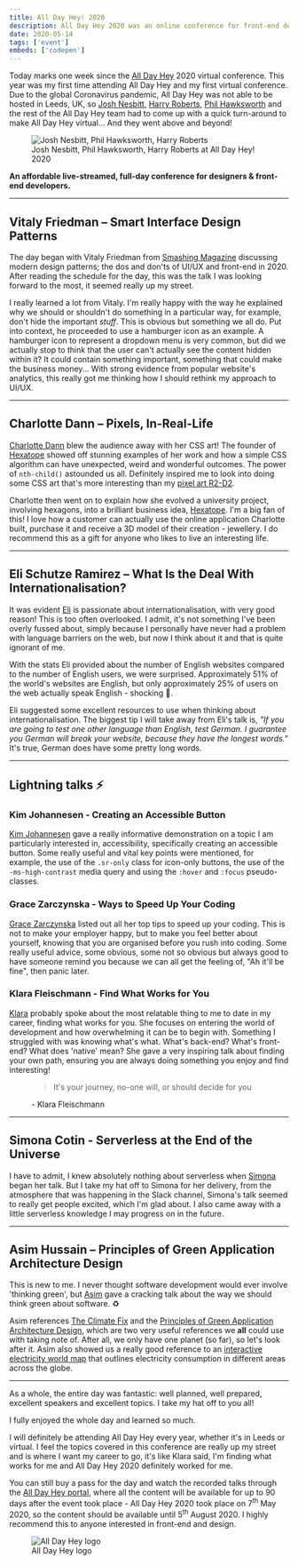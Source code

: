 ```yaml
---
title: All Day Hey! 2020
description: All Day Hey 2020 was an online conference for front-end developers and designers and I thought it was fantastic and educational!
date: 2020-05-14
tags: ['event']
embeds: ['codepen']
---
```


Today marks one week since the [All Day Hey](https://alldayhey.com) <time datetime="2020">2020</time> virtual conference. This year was my first time attending All Day Hey and my first virtual conference. Due to the global Coronavirus pandemic, All Day Hey was not able to be hosted in Leeds, UK, so [Josh Nesbitt](https://twitter.com/joshnesbitt), [Harry Roberts](https://twitter.com/csswizardry), [Phil Hawksworth](https://twitter.com/philhawksworth) and the rest of the All Day Hey team had to come up with a quick turn-around to make All Day Hey virtual... And they went above and beyond!

<figure>
  <img src="/blog/all-day-hey-2020/alldayhey.png" alt="Josh Nesbitt, Phil Hawksworth, Harry Roberts" />
  <figcaption>Josh Nesbitt, Phil Hawksworth, Harry Roberts at All Day Hey! 2020</figcaption>
</figure>

**An affordable live-streamed, full-day conference for designers &amp; front-end developers.**

---

## Vitaly Friedman – Smart Interface Design Patterns

The day began with Vitaly Friedman from [Smashing Magazine](https://www.smashingmagazine.com) discussing modern design patterns; the dos and don'ts of UI/UX and front-end in 2020. After reading the schedule for the day, this was the talk I was looking forward to the most, it seemed really up my street.

I really learned a lot from Vitaly. I'm really happy with the way he explained why we should or shouldn't do something in a particular way, for example, don't hide the important _stuff_. This is obvious but something we all do. Put into context, he proceeded to use a hamburger icon as an example. A hamburger icon to represent a dropdown menu is very common, but did we actually stop to think that the user can't actually see the content hidden within it? It could contain something important, something that could make the business money... With strong evidence from popular website's analytics, this really got me thinking how I should rethink my approach to UI/UX.

---

## Charlotte Dann – Pixels, In-Real-Life

[Charlotte Dann](https://charlottedann.com) blew the audience away with her CSS art! The founder of [Hexatope](https://hexatope.io) showed off stunning examples of her work and how a simple CSS algorithm can have unexpected, weird and wonderful outcomes. The power of `nth-child()` astounded us all. Definitely inspired me to look into doing some CSS art that's more interesting than my [pixel art R2-D2](https://codepen.io/JackDomleo/pen/ZEEqdxy).

<codepen user="pouretrebelle" slug-hash="bPWvNp" pen-title="nth-child Art"></codepen>

Charlotte then went on to explain how she evolved a university project, involving hexagons, into a brilliant business idea, [Hexatope](https://hexatope.io). I'm a big fan of this! I love how a customer can actually use the online application Charlotte built, purchase it and receive a 3D model of their creation - jewellery. I do recommend this as a gift for anyone who likes to live an interesting life.

---

## Eli Schutze Ramirez – What Is the Deal With Internationalisation?

It was evident [Eli](https://twitter.com/elibelly) is passionate about internationalisation, with very good reason! This is too often overlooked. I admit, it's not something I've been overly fussed about, simply because I personally have never had a problem with language barriers on the web, but now I think about it and that is quite ignorant of me.

With the stats Eli provided about the number of English websites compared to the number of English users, we were surprised. Approximately 51% of the world's websites are English, but only approximately 25% of users on the web actually speak English - shocking 🤯.

Eli suggested some excellent resources to use when thinking about internationalisation. The biggest tip I will take away from Eli's talk is, _"If you are going to test one other language than English, test German. I guarantee you German will break your website, because they have the longest words."_ It's true, German does have some pretty long words.

---

## Lightning talks ⚡

### Kim Johannesen - Creating an Accessible Button

[Kim Johannesen](https://twitter.com/therealkimblim) gave a really informative demonstration on a topic I am particularly interested in, accessibility, specifically creating an accessible button. Some really useful and vital key points were mentioned, for example, the use of the `.sr-only` class for icon-only buttons, the use of the `-ms-high-contrast` media query and using the `:hover` and `:focus` pseudo-classes.

<codepen user="kimblim" slug-hash="rNVgLor" pen-title="Accessible button 06"></codepen>

### Grace Zarczynska - Ways to Speed Up Your Coding

[Grace Zarczynska](https://twitter.com/grace_inspace) listed out all her top tips to speed up your coding. This is not to make your employer happy, but to make you feel better about yourself, knowing that you are organised before you rush into coding. Some really useful advice, some obvious, some not so obvious but always good to have someone remind you because we can all get the feeling of, "Ah it'll be fine", then panic later.

### Klara Fleischmann - Find What Works for You

[Klara](https://twitter.com/KlaraMiffili) probably spoke about the most relatable thing to me to date in my career, finding what works for you. She focuses on entering the world of development and how overwhelming it can be to begin with. Something I struggled with was knowing what's what. What's back-end? What's front-end? What does 'native' mean? She gave a very inspiring talk about finding your own path, ensuring you are always doing something you enjoy and find interesting!

<figure class="blockquote">
  <blockquote>
    It's your journey, no-one will, or should decide for you
  </blockquote>
  <figcaption>- Klara Fleischmann</figcaption>
</figure>

---

## Simona Cotin - Serverless at the End of the Universe

I have to admit, I knew absolutely nothing about serverless when [Simona](https://twitter.com/simona_cotin) began her talk. But I take my hat off to Simona for her delivery, from the atmosphere that was happening in the Slack channel, Simona's talk seemed to really get people excited, which I'm glad about. I also came away with a little serverless knowledge I may progress on in the future.

---

## Asim Hussain – Principles of Green Application Architecture Design

This is new to me. I never thought software development would ever involve 'thinking green', but [Asim](https://twitter.com/jawache) gave a cracking talk about the way we should think green about software. ♻

Asim references [The Climate Fix](https://theclimatefix.com) and the [Principles of Green Application Architecture Design](https://www.conserve-energy-future.com/materials-used-and-principles-green-architecture.php), which are two very useful references we **all** could use with taking note of. After all, we only have one planet (so far), so let's look after it. Asim also showed us a really good reference to an [interactive electricity world map](https://www.electricitymap.org/map) that outlines electricity consumption in different areas across the globe.

---

As a whole, the entire day was fantastic: well planned, well prepared, excellent speakers and excellent topics. I take my hat off to you all!

I fully enjoyed the whole day and learned so much.

I will definitely be attending All Day Hey every year, whether it's in Leeds or virtual. I feel the topics covered in this conference are really up my street and is where I want my career to go, it's like Klara said, I'm finding what works for me and All Day Hey 2020 definitely worked for me.

You can still buy a pass for the day and watch the recorded talks through the [All Day Hey portal](https://alldayhey.com/live), where all the content will be available for up to 90 days after the event took place - All Day Hey 2020 took place on <time datetime="2020-05-07">7<sup>th</sup> May 2020</time>, so the content should be available until <time datetime="2020-08-05">5<sup>th</sup> August 2020</time>. I highly recommend this to anyone interested in front-end and design.

<figure>
  <img src="/blog/all-day-hey-2020/alldayhey-logo.jpg" alt="All Day Hey logo" />
  <figcaption>All Day Hey logo</figcaption>
</figure>